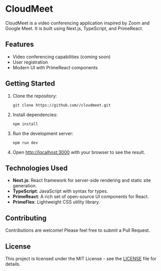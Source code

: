 # CloudMeet

CloudMeet is a video conferencing application inspired by Zoom and Google Meet. It is built using Next.js, TypeScript, and PrimeReact.

## Features

- Video conferencing capabilities (coming soon)
- User registration
- Modern UI with PrimeReact components

## Getting Started

1. Clone the repository:

   ```
   git clone https://github.com//cloudmeet.git
   ```

2. Install dependencies:

   ```
   npm install
   ```

3. Run the development server:

   ```
   npm run dev
   ```

4. Open [http://localhost:3000](http://localhost:3000) with your browser to see the result.

## Technologies Used

- **Next.js**: React framework for server-side rendering and static site generation.
- **TypeScript**: JavaScript with syntax for types.
- **PrimeReact**: A rich set of open-source UI components for React.
- **PrimeFlex**: Lightweight CSS utility library.

## Contributing

Contributions are welcome! Please feel free to submit a Pull Request.

## License

This project is licensed under the MIT License - see the [LICENSE](LICENSE) file for details.
